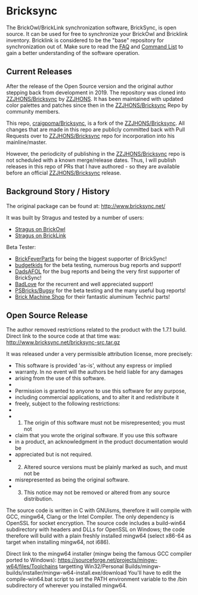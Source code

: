 # Bricksync
The BrickOwl/BrickLink synchronization software, BrickSync, is open source. It can be used for free to synchronize your
BrickOwl and Bricklink inventory. Bricklink is considered to be the "base" repository for synchronization out of. Make sure
to read the [FAQ](../documentation/FAQ.md) and [Command List](../documentation/COMMAND_LIST.md) to gain a better understanding
of the software operation.

## Current Releases
After the release of the Open Source version and the original author stepping back from development in 2019. The repository was cloned into
[ZZJHONS/Bricksync](https://github.com/ZZJHONS/Bricksync) by [ZZJHONS](https://github.com/ZZJHONS). It has been maintained with
updated color palettes and patches since then in the [ZZJHONS/Bricksync](https://github.com/ZZJHONS/Bricksync) Repo by community members.

This repo, [craigpoma/Bricksync](https://github.com/craigpoma/Bricksync), is a fork of the [ZZJHONS/Bricksync](https://github.com/ZZJHONS/Bricksync). 
All changes that are made in this repo are publicly committed back with Pull Requests over to [ZZJHONS/Bricksync](https://github.com/ZZJHONS/Bricksync) repo
for incorporation into his mainline/master.

However, the periodicity of publishing in the [ZZJHONS/Bricksync](https://github.com/ZZJHONS/Bricksync) repo is not scheduled with a known merge/release dates.
Thus, I will publish releases in this repo of PRs that I have authored - so they are available before an official [ZZJHONS/Bricksync](https://github.com/ZZJHONS/Bricksync)
release.

## Background Story / History
The original package can be found at: http://www.bricksync.net/

It was built by Stragus and tested by a number of users:

*   [Stragus on BrickOwl](http://www.brickowl.com/user/9775/contact)
*   [Stragus on BrickLink](http://www.bricklink.com/contact.asp?u=Stragus)

Beta Tester:
*   [BrickFeverParts](http://brickfeverparts.brickowl.com/) for being the biggest supporter of BrickSync!
*   [budgetkids](http://budgetkids.brickowl.com/) for the beta testing, numerous bug reports and support!
*   [DadsAFOL](http://constructibles.brickowl.com/) for the bug reports and being the very first supporter of BrickSync!
*   [BadLove](http://badlovesbricks.brickowl.com/) for the recurrent and well appreciated support!
*   [PSBricks/Bugsy](http://brickstopde.brickowl.com/) for the beta testing and the many useful bug reports!
*   [Brick Machine Shop](http://www.bricklink.com/store.asp?p=Eezo) for their fantastic aluminum Technic parts! 
## Open Source Release

The author removed restrictions related to the product with the 1.7.1 build.
Direct link to the source code at that time was: http://www.bricksync.net/bricksync-src.tar.gz

It was released under a very permissible attribution license, more precisely:

* This software is provided 'as-is', without any express or implied
* warranty. In no event will the authors be held liable for any damages
* arising from the use of this software.
*
* Permission is granted to anyone to use this software for any purpose,
* including commercial applications, and to alter it and redistribute it
* freely, subject to the following restrictions:
*
* 1. The origin of this software must not be misrepresented; you must not
* claim that you wrote the original software. If you use this software
* in a product, an acknowledgment in the product documentation would be
* appreciated but is not required.
* 2. Altered source versions must be plainly marked as such, and must not be
* misrepresented as being the original software.
* 3. This notice may not be removed or altered from any source distribution.

The source code is written in C with GNUisms, therefore it will compile with GCC, mingw64, Clang or the Intel Compiler.
The only dependency is OpenSSL for socket encryption. The source code includes a build-win64 subdirectory with headers 
and DLLs for OpenSSL on Windows; the code therefore will build with a plain freshly installed mingw64 
(select x86-64 as target when installing mingw64, not i686).

Direct link to the mingw64 installer (mingw being the famous GCC compiler ported to Windows):
https://sourceforge.net/projects/mingw-w64/files/Toolchains targetting Win32/Personal Builds/mingw-builds/installer/mingw-w64-install.exe/download
You'll have to edit the compile-win64.bat script to set the PATH environment variable to the /bin subdirectory of wherever you installed mingw64.
